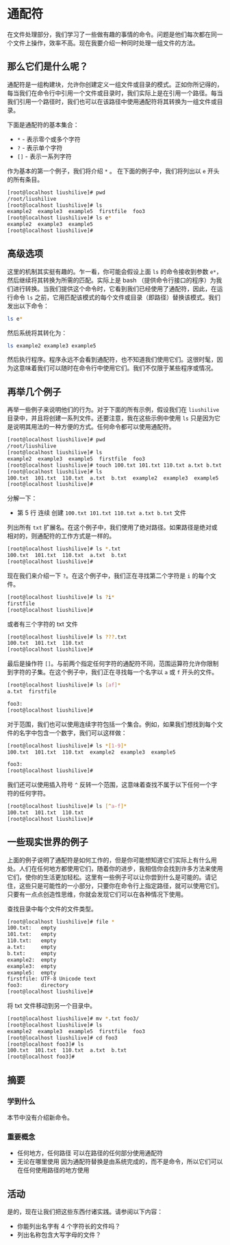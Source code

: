 # 通配符

<!-- https://ryanstutorials.net/linuxtutorial/wildcards.php -->

在文件处理部分，我们学习了一些做有趣的事情的命令。问题是他们每次都在同一个文件上操作，效率不高。现在我要介绍一种同时处理一组文件的方法。

## 那么它们是什么呢？

通配符是一组构建块，允许你创建定义一组文件或目录的模式。正如你所记得的，每当我们在命令行中引用一个文件或目录时，我们实际上是在引用一个路径。每当我们引用一个路径时，我们也可以在该路径中使用通配符将其转换为一组文件或目录。

下面是通配符的基本集合：

* `*` - 表示零个或多个字符
* `?` - 表示单个字符
* `[]` - 表示一系列字符

作为基本的第一个例子，我们将介绍 `*` 。 在下面的例子中，我们将列出以 `e` 开头的所有条目。

```bash
[root@localhost liushilive]# pwd
/root/liushilive
[root@localhost liushilive]# ls
example2  example3  example5  firstfile  foo3
[root@localhost liushilive]# ls e*
example2  example3  example5
[root@localhost liushilive]#
```

## 高级选项

这里的机制其实挺有趣的。乍一看，你可能会假设上面  `ls` 的命令接收到参数 `e*`，然后继续将其转换为所需的匹配。实际上是 bash （提供命令行接口的程序）为我们进行转换。当我们提供这个命令时，它看到我们已经使用了通配符，因此，在运行命令 `ls` 之前，它用匹配该模式的每个文件或目录（即路径）替换该模式。我们发出以下命令：

```bash
ls e*
```

然后系统将其转化为：

```bash
ls example2 example3 example5
```

然后执行程序。程序永远不会看到通配符，也不知道我们使用它们。这很时髦，因为这意味着我们可以随时在命令行中使用它们。我们不仅限于某些程序或情况。

## 再举几个例子

再举一些例子来说明他们的行为。对于下面的所有示例，假设我们在 `liushilive` 目录中，并且将创建一系列文件。还要注意，我在这些示例中使用 `ls` 只是因为它是说明其用法的一种方便的方式。任何命令都可以使用通配符。

```bash
[root@localhost liushilive]# pwd
/root/liushilive
[root@localhost liushilive]# ls
example2  example3  example5  firstfile  foo3
[root@localhost liushilive]# touch 100.txt 101.txt 110.txt a.txt b.txt
[root@localhost liushilive]# ls
100.txt  101.txt  110.txt  a.txt  b.txt  example2  example3  example5  firstfile  foo3
[root@localhost liushilive]#

```

分解一下：

* 第 5 行 连续 创建 `100.txt 101.txt 110.txt a.txt b.txt` 文件

列出所有 `txt` 扩展名。在这个例子中，我们使用了绝对路径。如果路径是绝对或相对的，则通配符的工作方式是一样的。

```bash
[root@localhost liushilive]# ls *.txt
100.txt  101.txt  110.txt  a.txt  b.txt
[root@localhost liushilive]#
```

现在我们来介绍一下 `?`。在这个例子中，我们正在寻找第二个字符是 `i` 的每个文件。

```bash
[root@localhost liushilive]# ls ?i*
firstfile
[root@localhost liushilive]#
```

或者有三个字符的 txt 文件

```bash
[root@localhost liushilive]# ls ???.txt
100.txt  101.txt  110.txt
[root@localhost liushilive]#

```

最后是操作符 `[]`。与前两个指定任何字符的通配符不同，范围运算符允许你限制到字符的子集。在这个例子中，我们正在寻找每一个名字以 `a` 或 `f` 开头的文件。

```bash
[root@localhost liushilive]# ls [af]*
a.txt  firstfile

foo3:
[root@localhost liushilive]#
```

对于范围，我们也可以使用连续字符包括一个集合。例如，如果我们想找到每个文件的名字中包含一个数字，我们可以这样做：

```bash
[root@localhost liushilive]# ls *[1-9]*
100.txt  101.txt  110.txt  example2  example3  example5

foo3:
[root@localhost liushilive]#
```

我们还可以使用插入符号 `^` 反转一个范围，这意味着查找不属于以下任何一个字符的任何字符。

```bash
[root@localhost liushilive]# ls [^a-f]*
100.txt  101.txt  110.txt
[root@localhost liushilive]#

```

## 一些现实世界的例子

上面的例子说明了通配符是如何工作的，但是你可能想知道它们实际上有什么用处。人们在任何地方都使用它们，随着你的进步，我相信你会找到许多方法来使用它们，使你的生活更加轻松。这里有一些例子可以让你尝到什么是可能的。请记住，这些只是可能性的一小部分，只要你在命令行上指定路径，就可以使用它们。只要有一点点创造性思维，你就会发现它们可以在各种情况下使用。

查找目录中每个文件的文件类型。

```bash
[root@localhost liushilive]# file *
100.txt:   empty
101.txt:   empty
110.txt:   empty
a.txt:     empty
b.txt:     empty
example2:  empty
example3:  empty
example5:  empty
firstfile: UTF-8 Unicode text
foo3:      directory
[root@localhost liushilive]#
```

将 txt 文件移动到另一个目录中。

```bash
[root@localhost liushilive]# mv *.txt foo3/
[root@localhost liushilive]# ls
example2  example3  example5  firstfile  foo3
[root@localhost liushilive]# cd foo3
[root@localhost foo3]# ls
100.txt  101.txt  110.txt  a.txt  b.txt
[root@localhost foo3]#
```

## 摘要

### 学到什么

本节中没有介绍新命令。

### 重要概念

* 任何地方，任何路径
  可以在路径的任何部分使用通配符
* 无论在哪里使用
  因为通配符替换是由系统完成的，而不是命令，所以它们可以在任何使用路径的地方使用

## 活动

是的，现在让我们把这些东西付诸实践。请参阅以下内容：

* 你能列出名字有 4 个字符长的文件吗？
* 列出名称包含大写字母的文件？
